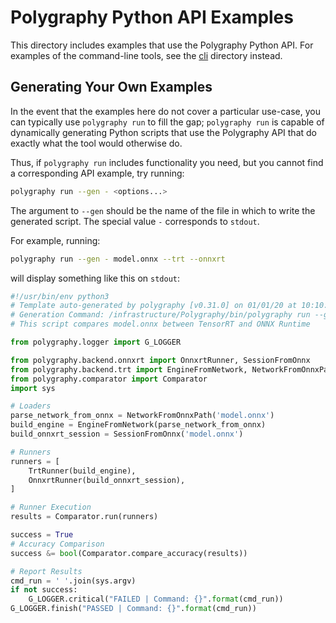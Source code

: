 # Polygraphy Python API Examples

This directory includes examples that use the Polygraphy Python API.
For examples of the command-line tools, see the [cli](../cli/) directory instead.


## Generating Your Own Examples

In the event that the examples here do not cover a particular use-case, you can typically
use `polygraphy run` to fill the gap; `polygraphy run` is capable of dynamically generating
Python scripts that use the Polygraphy API that do exactly what the tool would otherwise do.

Thus, if `polygraphy run` includes functionality you need, but you cannot find a
corresponding API example, try running:
```bash
polygraphy run --gen - <options...>
```
The argument to `--gen` should be the name of the file in which to write the generated script.
The special value `-` corresponds to `stdout`.

For example, running:
```bash
polygraphy run --gen - model.onnx --trt --onnxrt
```
will display something like this on `stdout`:
```py
#!/usr/bin/env python3
# Template auto-generated by polygraphy [v0.31.0] on 01/01/20 at 10:10:10
# Generation Command: /infrastructure/Polygraphy/bin/polygraphy run --gen - model.onnx --trt --onnxrt
# This script compares model.onnx between TensorRT and ONNX Runtime

from polygraphy.logger import G_LOGGER

from polygraphy.backend.onnxrt import OnnxrtRunner, SessionFromOnnx
from polygraphy.backend.trt import EngineFromNetwork, NetworkFromOnnxPath, TrtRunner
from polygraphy.comparator import Comparator
import sys

# Loaders
parse_network_from_onnx = NetworkFromOnnxPath('model.onnx')
build_engine = EngineFromNetwork(parse_network_from_onnx)
build_onnxrt_session = SessionFromOnnx('model.onnx')

# Runners
runners = [
    TrtRunner(build_engine),
    OnnxrtRunner(build_onnxrt_session),
]

# Runner Execution
results = Comparator.run(runners)

success = True
# Accuracy Comparison
success &= bool(Comparator.compare_accuracy(results))

# Report Results
cmd_run = ' '.join(sys.argv)
if not success:
    G_LOGGER.critical("FAILED | Command: {}".format(cmd_run))
G_LOGGER.finish("PASSED | Command: {}".format(cmd_run))
```
